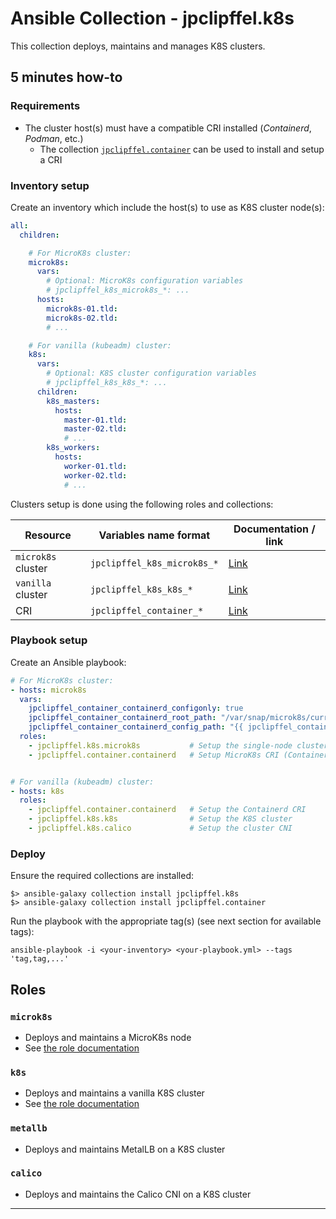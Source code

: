 <!-- vim: set ft=Markdown ts=4 -->

# Ansible Collection - jpclipffel.k8s

This collection deploys, maintains and manages K8S clusters.

## 5 minutes how-to

### Requirements

* The cluster host(s) must have a compatible CRI installed (_Containerd_, _Podman_, etc.)
  * The collection [`jpclipffel.container`][jpclipffel.container]
    can be used to install and setup a CRI

### Inventory setup

Create an inventory which include the host(s) to use as K8S cluster node(s):

```yaml
all:
  children:

    # For MicroK8s cluster:
    microk8s:
      vars:
        # Optional: MicroK8s configuration variables
        # jpclipffel_k8s_microk8s_*: ...
      hosts:
        microk8s-01.tld:
        microk8s-02.tld:
        # ...

    # For vanilla (kubeadm) cluster:
    k8s:
      vars:
        # Optional: K8S cluster configuration variables
        # jpclipffel_k8s_k8s_*: ...
      children:
        k8s_masters:
          hosts:
            master-01.tld:
            master-02.tld:
            # ...
        k8s_workers:
          hosts:
            worker-01.tld:
            worker-02.tld:
            # ...
```

Clusters setup is done using the following roles and collections:

| Resource           | Variables name format       | Documentation / link             |
|--------------------|-----------------------------|----------------------------------|
| `microk8s` cluster | `jpclipffel_k8s_microk8s_*` | [Link](roles/microk8s/README.md) |
| `vanilla` cluster  | `jpclipffel_k8s_k8s_*`      | [Link](roles/k8s/README.md)      |
| CRI                | `jpclipffel_container_*`    | [Link][jpclipffel.container]     |

### Playbook setup

Create an Ansible playbook:

```yaml
# For MicroK8s cluster:
- hosts: microk8s
  vars:
    jpclipffel_container_containerd_configonly: true
    jpclipffel_container_containerd_root_path: "/var/snap/microk8s/current/args"
    jpclipffel_container_containerd_config_path: "{{ jpclipffel_container_containerd_root_path }}/containerd-template.toml"
  roles:
    - jpclipffel.k8s.microk8s           # Setup the single-node cluster
    - jpclipffel.container.containerd   # Setup MicroK8s CRI (Containerd)


# For vanilla (kubeadm) cluster:
- hosts: k8s
  roles:
    - jpclipffel.container.containerd   # Setup the Containerd CRI
    - jpclipffel.k8s.k8s                # Setup the K8S cluster
    - jpclipffel.k8s.calico             # Setup the cluster CNI
```

### Deploy

Ensure the required collections are installed:

```shell
$> ansible-galaxy collection install jpclipffel.k8s
$> ansible-galaxy collection install jpclipffel.container
```

Run the playbook with the appropriate tag(s) (see next section for available tags):

```shell
ansible-playbook -i <your-inventory> <your-playbook.yml> --tags 'tag,tag,...'
```

## Roles

### `microk8s`

* Deploys and maintains a MicroK8s node
* See [the role documentation](roles/microk8s/README.md)

### `k8s`

* Deploys and maintains a vanilla K8S cluster
* See [the role documentation](roles/k8s/README.md)

### `metallb`

* Deploys and maintains MetalLB on a K8S cluster

### `calico`

* Deploys and maintains the Calico CNI on a K8S cluster

---

[jpclipffel.container]: https://github.com/jpclipffel/ansible_collection.container
